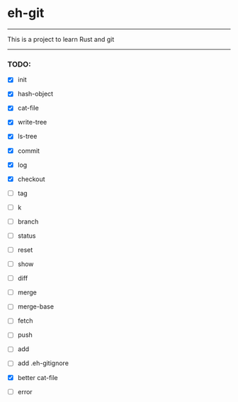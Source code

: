 # eh-git
- - -
This is a project to learn Rust and git
- - -
### TODO:
- [x] init
- [x] hash-object
- [x] cat-file
- [x] write-tree
- [x] ls-tree
- [x] commit
- [x] log
- [x] checkout
- [ ] tag
- [ ] k
- [ ] branch
- [ ] status
- [ ] reset
- [ ] show
- [ ] diff
- [ ] merge
- [ ] merge-base
- [ ] fetch
- [ ] push
- [ ] add

- [ ] add .eh-gitignore
- [x] better cat-file
- [ ] error
